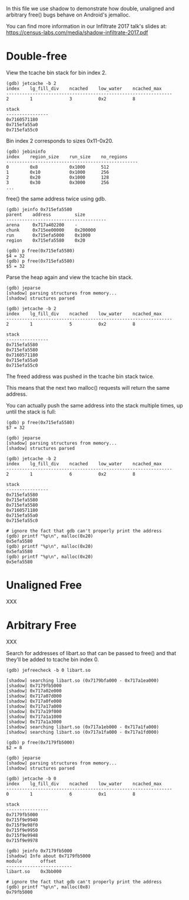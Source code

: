 In this file we use shadow to demonstrate how double, unaligned and
arbitrary free() bugs behave on Android's jemalloc.

You can find more information in our Infiltrate 2017 talk's slides
at: <https://census-labs.com/media/shadow-infiltrate-2017.pdf>

# Double-free

View the tcache bin stack for bin index 2.

    (gdb) jetcache -b 2
    index    lg_fill_div    ncached    low_water    ncached_max
    ---------------------------------------------------------------
    2        1              3          0x2          8

    stack
    ----------------
    0x7160571180
    0x715efa55a0
    0x715efa55c0

Bin index 2 corresponds to sizes 0x11-0x20.

    (gdb) jebininfo
    index    region_size    run_size    no_regions
    --------------------------------------------------
    0        0x8            0x1000      512
    1        0x10           0x1000      256
    2        0x20           0x1000      128
    3        0x30           0x3000      256
    ...

free() the same address twice using gdb.

    (gdb) jeinfo 0x715efa5580
    parent    address         size
    --------------------------------------
    arena     0x717a402200    -
    chunk     0x715ee00000    0x200000
    run       0x715efa5000    0x1000
    region    0x715efa5580    0x20

    (gdb) p free(0x715efa5580)
    $4 = 32
    (gdb) p free(0x715efa5580)
    $5 = 32

Parse the heap again and view the tcache bin stack.

    (gdb) jeparse
    [shadow] parsing structures from memory...
    [shadow] structures parsed

    (gdb) jetcache -b 2
    index    lg_fill_div    ncached    low_water    ncached_max
    ---------------------------------------------------------------
    2        1              5          0x2          8

    stack
    ----------------
    0x715efa5580
    0x715efa5580
    0x7160571180
    0x715efa55a0
    0x715efa55c0

The freed address was pushed in the tcache bin stack twice.

This means that the next two malloc() requests will return the same address.

You can actually push the same address into the stack multiple times, up until
the stack is full:

    (gdb) p free(0x715efa5580)
    $7 = 32

    (gdb) jeparse
    [shadow] parsing structures from memory...
    [shadow] structures parsed

    (gdb) jetcache -b 2
    index    lg_fill_div    ncached    low_water    ncached_max
    ---------------------------------------------------------------
    2        1              6          0x2          8

    stack
    ----------------
    0x715efa5580
    0x715efa5580
    0x715efa5580
    0x7160571180
    0x715efa55a0
    0x715efa55c0

    # ignore the fact that gdb can't properly print the address
    (gdb) printf "%p\n", malloc(0x20)
    0x5efa5580
    (gdb) printf "%p\n", malloc(0x20)
    0x5efa5580
    (gdb) printf "%p\n", malloc(0x20)
    0x5efa5580

# Unaligned Free

XXX

# Arbitrary Free

XXX

Search for addresses of libart.so that can be passed to free() and that
they'll be added to tcache bin index 0.

    (gdb) jefreecheck -b 0 libart.so

    [shadow] searching libart.so (0x7179bfa000 - 0x717a1ea000)
    [shadow] 0x7179fb5000
    [shadow] 0x717a02e000
    [shadow] 0x717a07d000
    [shadow] 0x717a0fe000
    [shadow] 0x717a17a000
    [shadow] 0x717a19f000
    [shadow] 0x717a1a1000
    [shadow] 0x717a1a3000
    [shadow] searching libart.so (0x717a1eb000 - 0x717a1fa000)
    [shadow] searching libart.so (0x717a1fa000 - 0x717a1fd000)

    (gdb) p free(0x7179fb5000)
    $2 = 8

    (gdb) jeparse
    [shadow] parsing structures from memory...
    [shadow] structures parsed

    (gdb) jetcache -b 0
    index    lg_fill_div    ncached    low_water    ncached_max
    ---------------------------------------------------------------
    0        1              6          0x1          8

    stack
    ----------------
    0x7179fb5000
    0x715f9e9940
    0x715f9e98f0
    0x715f9e9950
    0x715f9e9948
    0x715f9e9978

    (gdb) jeinfo 0x7179fb5000
    [shadow] Info about 0x7179fb5000
    module       offset
    -------------------------
    libart.so    0x3bb000

    # ignore the fact that gdb can't properly print the address
    (gdb) printf "%p\n", malloc(0x8)
    0x79fb5000

